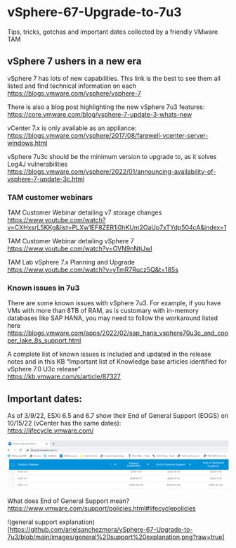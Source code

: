 # vSphere-67-Upgrade-to-7u3

Tips, tricks, gotchas and important dates collected by a friendly VMware TAM

## vSphere 7 ushers in a new era

vSphere 7 has lots of new capabilities. This link is the best to see them all listed and find technical information on each  
https://blogs.vmware.com/vsphere/vsphere-7   

There is also a blog post highlighting the new vSphere 7u3 features:  
https://core.vmware.com/blog/vsphere-7-update-3-whats-new  

vCenter 7.x is only available as an appliance:  
https://blogs.vmware.com/vsphere/2017/08/farewell-vcenter-server-windows.html  

vSphere 7u3c should be the minimum version to upgrade to, as it solves Log4J vulnerabilities  
https://blogs.vmware.com/vsphere/2022/01/announcing-availability-of-vsphere-7-update-3c.html  


### TAM customer webinars  

TAM Customer Webinar detailing v7 storage changes  
https://www.youtube.com/watch?v=CXHxsrL5KKg&list=PLXw1EF8ZER1i0hKUm2OaUp7xTYdp504cA&index=1  

TAM Customer Webinar detailing vSphere 7  
https://www.youtube.com/watch?v=OVN9nNtjJwI  

TAM Lab vSphere 7.x Planning and Upgrade  
https://www.youtube.com/watch?v=yTmR7Rucz5Q&t=185s   


### Known issues in 7u3
There are some known issues with vSphere 7u3. For example, if you have VMs with more than 8TB of RAM, as is customary with in-memory databases like SAP HANA, you may need to follow the workaround listed here https://blogs.vmware.com/apps/2022/02/sap_hana_vsphere70u3c_and_cooper_lake_8s_support.html  

A complete list of known issues is included and updated in the release notes and in this KB “Important list of Knowledge base articles identified for vSphere 7.0 U3c release”  
https://kb.vmware.com/s/article/87327   


## Important dates:
As of 3/9/22, ESXi 6.5 and 6.7 show their End of General Support (EOGS) on 10/15/22 (vCenter has the same dates):  
https://lifecycle.vmware.com/  

![lifecycle screenshot vsphere 6.x](https://github.com/arielsanchezmora/vSphere-67-Upgrade-to-7u3/blob/main/images/lifecycle%20screenshot%20vsphere%206.x.png?raw=true)  
 
What does End of General Support mean?  
https://www.vmware.com/support/policies.html#lifecyclepolicies  

!(general support explanation)[https://github.com/arielsanchezmora/vSphere-67-Upgrade-to-7u3/blob/main/images/general%20support%20explanation.png?raw=true]  


